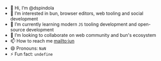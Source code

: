 - 👋 Hi, I’m @dspindola
- 👀 I’m interested in bun, browser editors, web tooling and social development
- 🌱 I’m currently learning modern `JS` tooling development and open-source development
- 💞️ I’m looking to collaborate on web community and bun's ecosystem
- 📫 How to reach me [mailto:jun](jun@sent.com)
- 😄 Pronouns: `NaN`
- ⚡ Fun fact: `undefine`

<!---
dspindola/dspindola is a ✨ special ✨ repository because its `README.md` (this file) appears on your GitHub profile.
You can click the Preview link to take a look at your changes.
--->
